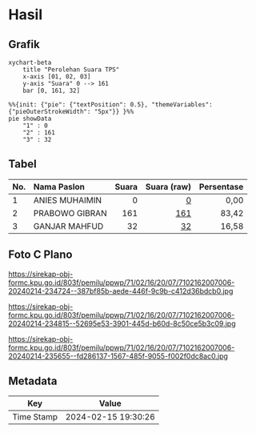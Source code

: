 # Hasil

## Grafik

```mermaid
xychart-beta
    title "Perolehan Suara TPS"
    x-axis [01, 02, 03]
    y-axis "Suara" 0 --> 161
    bar [0, 161, 32]
```

```mermaid
%%{init: {"pie": {"textPosition": 0.5}, "themeVariables": {"pieOuterStrokeWidth": "5px"}} }%%
pie showData
    "1" : 0
    "2" : 161
    "3" : 32
```

## Tabel

| No. | Nama Paslon    | Suara | Suara (raw) | Persentase |
|:--- |:-------------- | -----:| -----------:| ----------:|
| 1   | ANIES MUHAIMIN | 0     | [0][p-1]    | 0,00       |
| 2   | PRABOWO GIBRAN | 161   | [161][p-2]  | 83,42      |
| 3   | GANJAR MAHFUD  | 32    | [32][p-3]   | 16,58      |


[p-1]: https://github.com/gigit-pemilu/pemilu-2024-71-sulawesi-utara/blob/main/pilpres/hitung-suara/sub/71-sulawesi-utara/sub/02-minahasa/sub/16-tondano-utara/sub/2007-kembuan/sub/006-tps/sub/paslon-1.txt
[p-2]: https://github.com/gigit-pemilu/pemilu-2024-71-sulawesi-utara/blob/main/pilpres/hitung-suara/sub/71-sulawesi-utara/sub/02-minahasa/sub/16-tondano-utara/sub/2007-kembuan/sub/006-tps/sub/paslon-2.txt
[p-3]: https://github.com/gigit-pemilu/pemilu-2024-71-sulawesi-utara/blob/main/pilpres/hitung-suara/sub/71-sulawesi-utara/sub/02-minahasa/sub/16-tondano-utara/sub/2007-kembuan/sub/006-tps/sub/paslon-3.txt

## Foto C Plano

https://sirekap-obj-formc.kpu.go.id/803f/pemilu/ppwp/71/02/16/20/07/7102162007006-20240214-234724--387bf85b-aede-446f-9c9b-c412d36bdcb0.jpg

https://sirekap-obj-formc.kpu.go.id/803f/pemilu/ppwp/71/02/16/20/07/7102162007006-20240214-234815--52695e53-3901-445d-b60d-8c50ce5b3c09.jpg

https://sirekap-obj-formc.kpu.go.id/803f/pemilu/ppwp/71/02/16/20/07/7102162007006-20240214-235655--fd286137-1567-485f-9055-f002f0dc8ac0.jpg


## Metadata

| Key        | Value               |
| ---------- | ------------------- |
| Time Stamp | 2024-02-15 19:30:26 |



